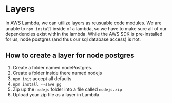 # Layers
In AWS Lambda, we can utilize layers as reusuable code modules. We are unable to `npm install` inside of a lambda, so we have to make sure all of our dependencies exist within the lambda. While the AWS SDK is pre-installed for us, node postgres (and thus our sql database access) is not.

## How to create a layer for node postgres

1. Create a folder named nodePostgres.
2. Create a folder inside there named nodejs
3. `npm init` accept all defaults
4. `npm install --save pg` 
5. Zip up the `nodejs` folder into a file called `nodejs.zip`
6. Upload your zip file as a layer in Lambda.
